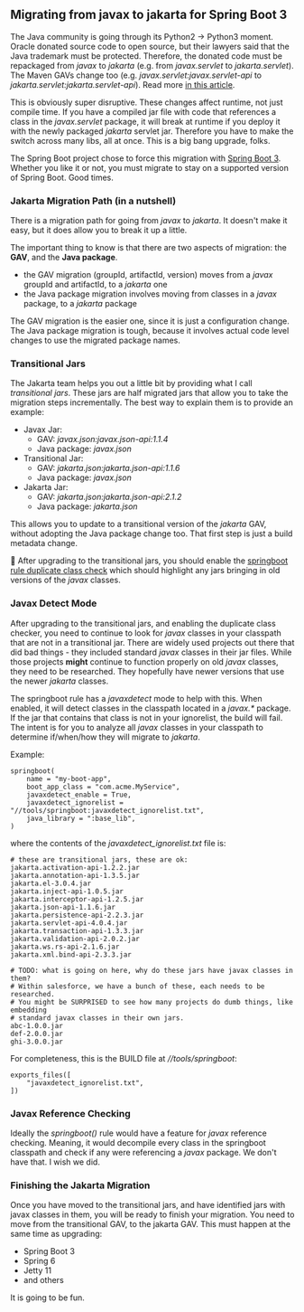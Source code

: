 ## Migrating from javax to jakarta for Spring Boot 3

The Java community is going through its Python2 → Python3 moment.
Oracle donated source code to open source, but their lawyers said that the Java trademark must be protected.
Therefore, the donated code must be repackaged from *javax* to *jakarta* (e.g. from *javax.servlet* to *jakarta.servlet*).
The Maven GAVs change too (e.g. *javax.servlet:javax.servlet-api* to *jakarta.servlet:jakarta.servlet-api*).
Read more [in this article](https://blogs.oracle.com/javamagazine/post/transition-from-java-ee-to-jakarta-ee).

This is obviously super disruptive.
These changes affect runtime, not just compile time.
If you have a compiled jar file with code that references a class in the *javax.servlet* package,
  it will break at runtime if you deploy it with the newly packaged *jakarta* servlet jar.
Therefore you have to make the switch across many libs, all at once.
This is a big bang upgrade, folks.

The Spring Boot project chose to force this migration with [Spring Boot 3](https://spring.io/blog/2022/11/24/spring-boot-3-0-goes-ga).
Whether you like it or not, you must migrate to stay on a supported version of Spring Boot.
Good times.

### Jakarta Migration Path (in a nutshell)

There is a migration path for going from *javax* to *jakarta*.
It doesn't make it easy, but it does allow you to break it up a little.

The important thing to know is that there are two aspects of migration: the **GAV**, and the **Java package**.
- the GAV migration (groupId, artifactId, version) moves from a *javax* groupId and artifactId, to a *jakarta* one
- the Java package migration involves moving from classes in a *javax* package, to a *jakarta* package

The GAV migration is the easier one, since it is just a configuration change.
The Java package migration is tough, because it involves actual code level changes to use the migrated package names.

### Transitional Jars

The Jakarta team helps you out a little bit by providing what I call *transitional jars*.
These jars are half migrated jars that allow you to take the migration steps incrementally.
The best way to explain them is to provide an example:

- Javax Jar:
  - GAV: *javax.json:javax.json-api:1.1.4*
  - Java package: *javax.json*
- Transitional Jar:
  - GAV: *jakarta.json:jakarta.json-api:1.1.6*
  - Java package: *javax.json*
- Jakarta Jar:
  - GAV: *jakarta.json:jakarta.json-api:2.1.2*
  - Java package: *jakarta.json*

This allows you to update to a transitional version of the *jakarta* GAV, without adopting the Java package change too.
That first step is just a build metadata change.

:key: After upgrading to the transitional jars, you should enable the
[springboot rule duplicate class check](https://github.com/salesforce/rules_spring/blob/main/springboot/unwanted_classes.md#detecting-duplicate-classes)
  which should highlight any jars bringing in old versions of the *javax* classes.

### Javax Detect Mode

After upgrading to the transitional jars, and enabling the duplicate class checker, you need to continue to look for *javax* classes
  in your classpath that are not in a transitional jar.
There are widely used projects out there that did bad things - they included standard *javax* classes in their jar files.
While those projects **might** continue to function properly on old *javax* classes, they need to be researched.
They hopefully have newer versions that use the newer *jakarta* classes.

The springboot rule has a *javaxdetect* mode to help with this.
When enabled, it will detect classes in the classpath located in a _javax.*_ package.
If the jar that contains that class is not in your ignorelist, the build will fail.
The intent is for you to analyze all *javax* classes in your classpath to determine if/when/how they will migrate to _jakarta_.

Example:

```starlark
springboot(
    name = "my-boot-app",
    boot_app_class = "com.acme.MyService",
    javaxdetect_enable = True,
    javaxdetect_ignorelist = "//tools/springboot:javaxdetect_ignorelist.txt",
    java_library = ":base_lib",
)
```

where the contents of the *javaxdetect_ignorelist.txt* file is:

```
# these are transitional jars, these are ok:
jakarta.activation-api-1.2.2.jar
jakarta.annotation-api-1.3.5.jar
jakarta.el-3.0.4.jar
jakarta.inject-api-1.0.5.jar
jakarta.interceptor-api-1.2.5.jar
jakarta.json-api-1.1.6.jar
jakarta.persistence-api-2.2.3.jar
jakarta.servlet-api-4.0.4.jar
jakarta.transaction-api-1.3.3.jar
jakarta.validation-api-2.0.2.jar
jakarta.ws.rs-api-2.1.6.jar
jakarta.xml.bind-api-2.3.3.jar

# TODO: what is going on here, why do these jars have javax classes in them?
# Within salesforce, we have a bunch of these, each needs to be researched.
# You might be SURPRISED to see how many projects do dumb things, like embedding
# standard javax classes in their own jars.
abc-1.0.0.jar
def-2.0.0.jar
ghi-3.0.0.jar
```

For completeness, this is the BUILD file at *//tools/springboot*:

```
exports_files([
    "javaxdetect_ignorelist.txt",
])
```

### Javax Reference Checking

Ideally the *springboot()* rule would have a feature for *javax* reference checking.
Meaning, it would decompile every class in the springboot classpath and check if any were referencing
  a *javax* package.
We don't have that. I wish we did.

### Finishing the Jakarta Migration

Once you have moved to the transitional jars, and have identified jars with javax classes in them, you will be ready
  to finish your migration.
You need to move from the transitional GAV, to the jakarta GAV.
This must happen at the same time as upgrading:
- Spring Boot 3
- Spring 6
- Jetty 11
- and others

It is going to be fun.
